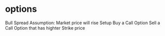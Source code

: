 # options

Bull Spread
  Assumption: Market price will rise
  Setup 
      Buy a Call Option
      Sell a Call Option that has highter Strike price

    
